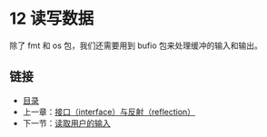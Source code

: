 # 12 读写数据

除了 fmt 和 os 包，我们还需要用到 bufio 包来处理缓冲的输入和输出。

## 链接

- [目录](directory.md)
- 上一章：[接口（interface）与反射（reflection）](11.0.md)
- 下一节：[读取用户的输入](12.1.md)
